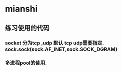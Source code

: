 # mianshi
## 练习使用的代码
### socket 分为tcp ,udp  默认 tcp udp需要指定.  sock.sock(sock.AF_INET,sock.SOCK_DGRAM)
### 多进程pool的使用.
